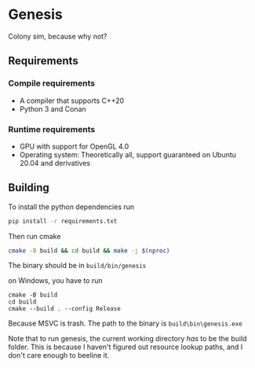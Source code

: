 # Genesis

Colony sim, because why not?

## Requirements

### Compile requirements

* A compiler that supports C++20
* Python 3 and Conan

### Runtime requirements

* GPU with support for OpenGL 4.0
* Operating system: Theoretically all, support guaranteed on Ubuntu 20.04 and derivatives

## Building

To install the python dependencies run
```bash
pip install -r requirements.txt
```

Then run cmake
```bash
cmake -B build && cd build && make -j $(nproc)
```

The binary should be in `build/bin/genesis`

on Windows, you have to run
```
cmake -B build
cd build
cmake --build . --config Release
```
Because MSVC is trash. The path to the binary is `build\bin\genesis.exe`

Note that to run genesis, the current working directory _has_ to be the build folder. This is because I haven't figured out resource lookup paths, and I don't care enough to beeline it.
